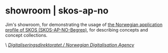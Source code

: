 # showroom | skos-ap-no

Jim's showroom, for demonstrating the usage of [the Norwegian application profile of SKOS (SKOS-AP-NO-Begrep)](https://data.norge.no/specification/skos-ap-no-begrep), for describing concepts and concept collections.

\ [_Digitaliseringsdirektoratet / Norwegian Digitalisation Agency_](https://digdir.no)
